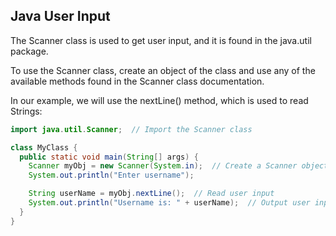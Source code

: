 
## Java User Input

The Scanner class is used to get user input, and it is found in the java.util package.

To use the Scanner class, create an object of the class and use any of the available methods found in the Scanner class documentation.

In our example, we will use the nextLine() method, which is used to read Strings:

```java
import java.util.Scanner;  // Import the Scanner class

class MyClass {
  public static void main(String[] args) {
    Scanner myObj = new Scanner(System.in);  // Create a Scanner object
    System.out.println("Enter username");

    String userName = myObj.nextLine();  // Read user input
    System.out.println("Username is: " + userName);  // Output user input
  }
}
```

